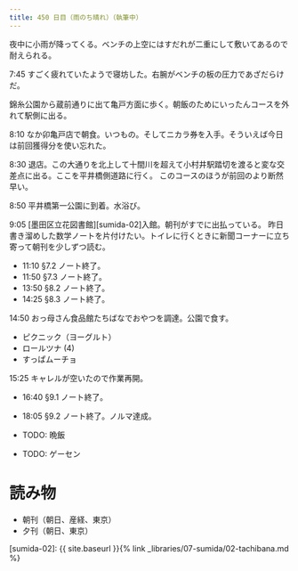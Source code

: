 ```yaml
---
title: 450 日目（雨のち晴れ）（執筆中）
---
```


夜中に小雨が降ってくる。ベンチの上空にはすだれが二重にして敷いてあるので耐えられる。

7:45 すごく疲れていたようで寝坊した。右腕がベンチの板の圧力であざだらけだ。

錦糸公園から蔵前通りに出て亀戸方面に歩く。朝飯のためにいったんコースを外れて駅側に出る。

8:10 なか卯亀戸店で朝食。いつもの。そしてニカラ券を入手。そういえば今日は前回獲得分を使い忘れた。

8:30 退店。この大通りを北上して十間川を超えて小村井駅踏切を渡ると変な交差点に出る。ここを平井橋側道路に行く。
このコースのほうが前回のより断然早い。

8:50 平井橋第一公園に到着。水浴び。

9:05 [墨田区立花図書館][sumida-02]入館。朝刊がすでに出払っている。
昨日書き溜めした数学ノートを片付けたい。トイレに行くときに新聞コーナーに立ち寄って朝刊を少しずつ読む。

* 11:10 §7.2 ノート終了。
* 11:50 §7.3 ノート終了。
* 13:50 §8.2 ノート終了。
* 14:25 §8.3 ノート終了。

14:50 おっ母さん食品館たちばなでおやつを調達。公園で食す。
* ピクニック（ヨーグルト）
* ロールツナ (4)
* すっぱムーチョ

15:25 キャレルが空いたので作業再開。
* 16:40 §9.1 ノート終了。
* 18:05 §9.2 ノート終了。ノルマ達成。

* TODO: 晩飯
* TODO: ゲーセン

# 読み物

* 朝刊（朝日、産経、東京）
* 夕刊（朝日、東京）

[sumida-02]: {{ site.baseurl }}{% link _libraries/07-sumida/02-tachibana.md %}
